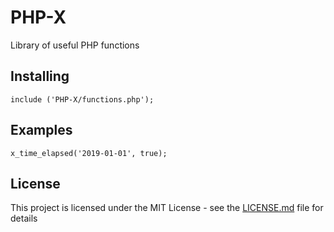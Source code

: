 # PHP-X

Library of useful PHP functions

## Installing

```
include ('PHP-X/functions.php');
```

## Examples

```
x_time_elapsed('2019-01-01', true);
```

## License

This project is licensed under the MIT License - see the [LICENSE.md](LICENSE.md) file for details
